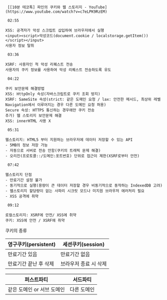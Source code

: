 ```timestamp-url 
 [[10분 테코톡] 파인의 쿠키와 웹 스토리지 - YouTube](https://www.youtube.com/watch?v=c7eLPK9RzEM)
 ```
```timestamp 
 02:55
 ```
	XSS: 공격자가 악성 스크립트 삽입하여 브라우저에서 실행
	<input><script>악성코드(document.cookie / localstorage.getItem())</script></input>
	사용자 정보 탈취

```timestamp 
 03:36
 ```
	XSRF: 사용자인 척 악성 리퀘스트 전송
	사용자의 쿠키 정보를 사용하여 악성 리퀘스트 전송하도록 유도

```timestamp 
 04:22
 ```
	쿠키 보안문제 해결방법
	XSS: HttpOnly 속성(자바스크립트로 쿠키 조회 방지)
	XSRF: SameSite 속성(strict: 같은 도메인 요청 / lax: 안전한 메서드, 최상위 레벨 Navigation에서 이루어지는 경우 다른 도메인 요청 허용)
	Secure 속성: HTTPS 통신하는 경우에만 쿠키 전송
	추가) 웹 스토리지 보안문제 해결
	XSS: innerHTML 사용 X

```timestamp 
 05:31
 ```
	웹스토리지: HTML5 부터 지원하는 브라우저에 데이터 저장할 수 있는 API
	- 5MB의 정보 저장 가능
	- 자동으로 서버로 전송 안함(쿠키의 트래픽 문제 해결)
	- 오리진(프로토콜::/도메인:포트번호) 단위로 접근이 제한(XSRF로부터 안전)

```timestamp 
 07:42
 ```
	웹스토리지 단점
	- 만료기간 설정 불가
	- 동기적으로 실행(용량이 큰 데이터 저장할 경우 비동기적으로 동작하는 IndexedDB 고려)
	- 웹스토리지 할당량이 없는 사파리 시크릿 모드나 미지원 브라우저 에러처리 필요
	- XSS 공격에 취약

```timestamp 
 09:12
 ```
	로컬스토리지: XSRF에 안전/ XSS에 취약
	쿠키: XSS에 안전 / XSRF에 취약


쿠키의 종류

| 영구쿠키(persistent)  | 세션쿠키(session)     |
| --------------------- | --------------------- |
| 만료기간 있음         | 만료기간 없음         |
| 만료기간 끝난 후 삭제 | 브라우저 종료 시 삭제 |


| 퍼스트파티 | 서드파티 |
| ---------- | -------- |
| 같은 도메인 or 서브 도메인 | 다른 도메인   |

